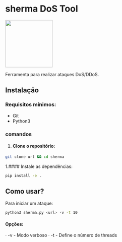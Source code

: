 
# sherma DoS Tool

<img src="https://i.postimg.cc/sgWK130f/artworks-Hdc5-DRzbx82ci4-LB-EJYn7-A-t1080x1080.jpg" width="150">

Ferramenta para realizar ataques DoS/DDoS.

## Instalação

### Requisitos mínimos:
- Git
- Python3

### comandos

1. #### Clone o repositório:
```bash
git clone url && cd sherma
```

1.#### Instale as dependências:

```bash
pip install -e .
```

## Como usar?

Para iniciar um ataque:

```bash
python3 sherma.py <url> -v -t 10
```

#### Opções:

· -v - Modo verboso
· -t - Define o número de threads

``` 